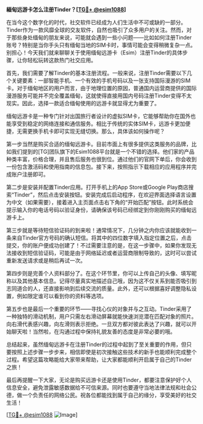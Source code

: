 **緬甸远游卡怎么注册Tinder？[[TG💪+ @esim1088](https://t.me/s/esim1088)]**

在当今这个数字化的时代，社交软件已经成为人们生活中不可或缺的一部分。Tinder作为一款风靡全球的交友软件，自然也吸引了众多用户的关注。然而，对于那些身处缅甸的朋友来说，可能就会遇到一些小问题——比如如何注册Tinder账号？特别是当你手头只有缅甸当地的SIM卡时，事情可能会变得稍微复杂一点。别担心！今天我们就来聊聊关于使用缅甸远游卡（Esim）注册Tinder的具体步骤，让你轻松玩转这款热门社交应用。

首先，我们需要了解Tinder的基本注册流程。一般来说，注册Tinder需要以下几个关键要素：一部智能手机、一个有效的手机号码以及一张支持国际漫游的SIM卡。对于缅甸地区的用户而言，由于地理位置的原因，普通国内运营商提供的国际漫游服务可能并不完全覆盖缅甸，这就使得直接用国内号码注册Tinder变得不太现实。因此，选择一款适合缅甸使用的远游卡就显得尤为重要了。

缅甸远游卡是一种专门针对出国旅行者设计的虚拟SIM卡，它能够帮助你在国外也能享受到稳定的网络连接和通信服务。相比于传统的实体SIM卡，远游卡更加便捷，无需更换手机卡即可实现无缝切换。那么，具体该如何操作呢？

第一步当然是购买合适的缅甸远游卡。目前市面上有很多提供这类服务的品牌，比如我们提到的[TG]团队旗下的Esim1088平台就是一个不错的选择。他们家的产品种类丰富，价格合理，并且售后服务也很到位。通过他们的官网下单后，你会收到一份包含激活码和使用指南的信息包。接下来，按照指示下载相应的应用程序并完成账户注册即可。

第二步是安装并配置Tinder应用。打开手机上的App Store或Google Play商店搜索“Tinder”，然后点击安装按钮。安装完成后启动程序，在欢迎界面选择语言设置为中文（如果需要），接着进入主页面点击右下角的“开始匹配”按钮。此时系统会提示输入你的电话号码以验证身份，请确保该号码已经绑定到你刚刚购买的缅甸远游卡上。

第三步就是等待短信验证码的到来啦！通常情况下，几分钟之内你应该就能收到一条来自Tinder官方号码的确认短信。将其中的四位数字填入指定位置之后，点击提交，你的账户便成功创建了！不过需要注意的是，在这一步骤中，如果你发现无法接收到短信验证码，可能是由于网络延迟或者运营商限制导致的，这时可以尝试重新发送请求或是稍后再试一次。

第四步则是完善个人资料部分了。在这个环节里，你可以上传自己的头像、填写昵称以及其他基本信息。记得尽量真实地描述自己哦，因为这不仅关系到能否吸引到志同道合的人，还直接影响到后续交流的质量。此外，还可以根据喜好调整隐私设置，例如限定谁可以看到你的资料等选项。

第五步也是最后一个重要的环节——寻找心仪的对象并与之互动。Tinder采用了一种独特的滑动机制，用户只需左右滑动屏幕就能快速浏览潜在匹配对象的照片。向右滑代表感兴趣，向左滑则表示拒绝。一旦双方都对彼此表达了兴趣，就可以开始聊天啦！当然啦，在沟通过程中保持礼貌友善的态度是非常必要的哦。

总结起来，虽然缅甸远游卡在注册Tinder的过程中起到了至关重要的作用，但只要按照上述步骤一步步来，相信即使是初次接触这些技术的新手也能顺利完成整个过程。希望这篇攻略能给大家带来帮助，让大家都能顺利开启属于自己的Tinder之旅！

最后再提醒一下大家，无论是购买远游卡还是使用Tinder，都要注意保护好个人信息安全，避免泄露敏感数据给不可信来源。同时也要遵守当地法律法规和社会公德，做一个负责任的网络公民。祝各位都能找到属于自己的缘分，享受美好的社交生活！

[[TG💪+ @esim1088](https://t.me/s/esim1088) ![Image](https://i.postimg.cc/4NQfJmqS/Snipaste-2025-05-13-00-14-12.png)]